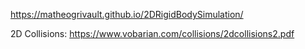 https://matheogrivault.github.io/2DRigidBodySimulation/

2D Collisions: https://www.vobarian.com/collisions/2dcollisions2.pdf
